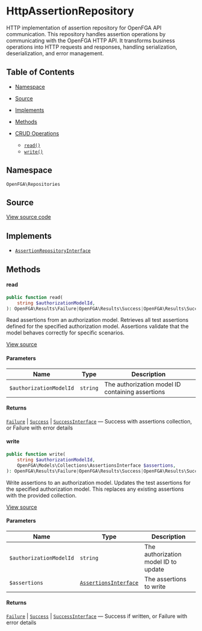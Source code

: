 # HttpAssertionRepository

HTTP implementation of assertion repository for OpenFGA API communication. This repository handles assertion operations by communicating with the OpenFGA HTTP API. It transforms business operations into HTTP requests and responses, handling serialization, deserialization, and error management.

## Table of Contents

* [Namespace](#namespace)
* [Source](#source)
* [Implements](#implements)
* [Methods](#methods)

* [CRUD Operations](#crud-operations)
    * [`read()`](#read)
    * [`write()`](#write)

## Namespace

`OpenFGA\Repositories`

## Source

[View source code](https://github.com/evansims/openfga-php/blob/main/src/Repositories/HttpAssertionRepository.php)

## Implements

* [`AssertionRepositoryInterface`](AssertionRepositoryInterface.md)

## Methods

#### read

```php
public function read(
    string $authorizationModelId,
): OpenFGA\Results\Failure|OpenFGA\Results\Success|OpenFGA\Results\SuccessInterface

```

Read assertions from an authorization model. Retrieves all test assertions defined for the specified authorization model. Assertions validate that the model behaves correctly for specific scenarios.

[View source](https://github.com/evansims/openfga-php/blob/main/src/Repositories/HttpAssertionRepository.php#L48)

#### Parameters

| Name                    | Type     | Description                                      |
| ----------------------- | -------- | ------------------------------------------------ |
| `$authorizationModelId` | `string` | The authorization model ID containing assertions |

#### Returns

[`Failure`](Results/Failure.md) &#124; [`Success`](Results/Success.md) &#124; [`SuccessInterface`](Results/SuccessInterface.md) — Success with assertions collection, or Failure with error details

#### write

```php
public function write(
    string $authorizationModelId,
    OpenFGA\Models\Collections\AssertionsInterface $assertions,
): OpenFGA\Results\Failure|OpenFGA\Results\Success|OpenFGA\Results\SuccessInterface

```

Write assertions to an authorization model. Updates the test assertions for the specified authorization model. This replaces any existing assertions with the provided collection.

[View source](https://github.com/evansims/openfga-php/blob/main/src/Repositories/HttpAssertionRepository.php#L80)

#### Parameters

| Name                    | Type                                                               | Description                          |
| ----------------------- | ------------------------------------------------------------------ | ------------------------------------ |
| `$authorizationModelId` | `string`                                                           | The authorization model ID to update |
| `$assertions`           | [`AssertionsInterface`](Models/Collections/AssertionsInterface.md) | The assertions to write              |

#### Returns

[`Failure`](Results/Failure.md) &#124; [`Success`](Results/Success.md) &#124; [`SuccessInterface`](Results/SuccessInterface.md) — Success if written, or Failure with error details
